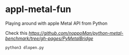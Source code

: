 # appl-metal-fun
Playing around with apple Metal API from Python

Check this 
*https://github.com/noppoMan/python-metal-benchmark/tree/gh-pages/PyMetalBridge*


```
python3 dlopen.py
```
